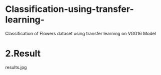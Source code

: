# Classification-using-transfer-learning-
Classification of Flowers dataset using transfer learning on VGG16 Model
# 2.Result
results.jpg
